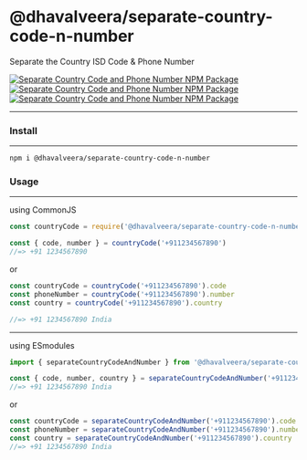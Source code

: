 # @dhavalveera/separate-country-code-n-number

Separate the Country ISD Code &amp; Phone Number

[![Separate Country Code and Phone Number NPM Package](https://img.shields.io/npm/v/@dhavalveera/separate-country-code-n-number?style=for-the-badge)](https://www.npmjs.com/package/@dhavalveera/separate-country-code-n-number) [![Separate Country Code and Phone Number NPM Package](https://img.shields.io/bundlephobia/min/@dhavalveera/separate-country-code-n-number?style=for-the-badge)](https://www.npmjs.com/package/@dhavalveera/separate-country-code-n-number) [![Separate Country Code and Phone Number NPM Package](https://img.shields.io/github/license/dhavalveera/separate-country-code-n-number?style=for-the-badge)](https://www.github.com/dhavalveera/separate-country-code-n-number)

---

### Install

---

```sh
npm i @dhavalveera/separate-country-code-n-number
```

### Usage

---

using CommonJS

```js
const countryCode = require('@dhavalveera/separate-country-code-n-number').separateCountryCodeAndNumber

const { code, number } = countryCode('+911234567890')
//=> +91 1234567890
```

or

```js
const countryCode = countryCode('+911234567890').code
const phoneNumber = countryCode('+911234567890').number
const country = countryCode('+911234567890').country

//=> +91 1234567890 India
```

---

using ESmodules

```js
import { separateCountryCodeAndNumber } from '@dhavalveera/separate-country-code-n-number'

const { code, number, country } = separateCountryCodeAndNumber('+911234567890')
//=> +91 1234567890 India
```

or

```js
const countryCode = separateCountryCodeAndNumber('+911234567890').code
const phoneNumber = separateCountryCodeAndNumber('+911234567890').number
const country = separateCountryCodeAndNumber('+911234567890').country
//=> +91 1234567890 India
```
